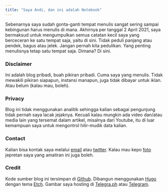 ```yaml
---
title: "Saya Andi, dan ini adalah Notebook"
---
```

Sebenarnya saya sudah gonta-ganti tempat menulis sangat sering sampai kebingunan harus menulis di mana. Akhirnya per tanggal 2 April 2021, saya bermaksud untuk mengumpulkan semua catatan kecil saya yang berceceran ke satu tempat saja, yaitu di sini. Tidak peduli panjang atau pendek, bagus atau jelek. Jangan pernah kita pedulikan. Yang penting menulisnya tetap satu tempat saja. Dimana? Di sini.

### Disclaimer

Ini adalah blog pribadi, buah pikiran pribadi. Cuma saya yang menulis. Tidak mewakili pikiran siapapun, instansi manapun, juga tidak dibayar untuk iklan. Atau belum (kalau mau, boleh).

### Privacy

Blog ini tidak menggunakan analitik sehingga kalian sebagai pengunjung tidak pernah saya lacak jejaknya. Kecuali kalau mungkin ada video dan/atau media lain yang tersemat dalam artikel, misalnya dari Youtube, itu di luar kemampuan saya untuk mengontrol hilir-mudik data kalian.

### Contact

Kalian bisa kontak saya melalui [email](mailto:andiherlan@pm.me) atau [twitter](https://twitter.com/terusterang__). Kalau mau kepo [foto](https://instagram.com/rakyatsipilbiasa) jepretan saya yang amatiran ini juga boleh.

### Credit

Kode sumber blog ini tersimpan di [Github](https://github.com/akherlan/akherlan.github.io). Dibangun menggunakan [Hugo](https://gohugo.io/) dengan tema [Etch](https://github.com/LukasJoswiak/etch/). Gambar saya hosting di [Telegra.ph](https://telegra.ph/) atau [Telegram](https://telegram.org/).
